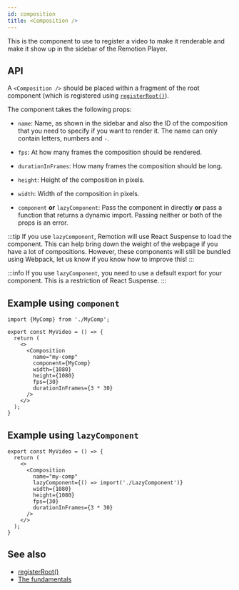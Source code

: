 ```yaml
---
id: composition
title: <Composition />
---
```


This is the component to use to register a video to make it renderable and make it show up in the sidebar of the Remotion Player.

## API

A `<Composition />` should be placed within a fragment of the root component (which is registered using [`registerRoot()`](register-root)).

The component takes the following props:

- `name`: Name, as shown in the sidebar and also the ID of the composition that you need to specify if you want to render it. The name can only contain letters, numbers and `-`.

- `fps`: At how many frames the composition should be rendered.

- `durationInFrames`: How many frames the composition should be long.

- `height`: Height of the composition in pixels.

- `width`: Width of the composition in pixels.

- `component` **or** `lazyComponent`: Pass the component in directly **or** pass a function that returns a dynamic import. Passing neither or both of the props is an error.

:::tip
If you use `lazyComponent`, Remotion will use React Suspense to load the component. This can help bring down the weight of the webpage if you have a lot of compositions. However, these components will still be bundled using Webpack, let us know if you know how to improve this!
:::

:::info
If you use `lazyComponent`, you need to use a default export for your component. This is a restriction of React Suspense.
:::

## Example using `component`

```tsx
import {MyComp} from './MyComp';

export const MyVideo = () => {
  return (
    <>
      <Composition
        name="my-comp"
        component={MyComp}
        width={1080}
        height={1080}
        fps={30}
        durationInFrames={3 * 30}
      />
    </>
  );
}
```

## Example using `lazyComponent`

```tsx
export const MyVideo = () => {
  return (
    <>
      <Composition
        name="my-comp"
        lazyComponent={() => import('./LazyComponent')}
        width={1080}
        height={1080}
        fps={30}
        durationInFrames={3 * 30}
      />
    </>
  );
}
```

## See also

- [registerRoot()](register-root)
- [The fundamentals](the-fundamentals)
